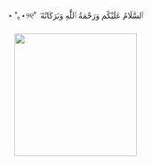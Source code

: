 ###

<p align="center">⋆ ˚｡⋆୨୧˚ ݁ ٱلسَّلَامُ عَلَيْكُم وَرَحْمَةُ ٱللَّٰهِ وَبَرَكَاتُهُ‎</p>

###
<div align="center">
  <img height="220" src="https://github.com/sa1l1/sa1l1/assets/87875257/1a65cd7e-22c7-42a1-b3c4-f351dcfe2c7f"  />
</div>

###
